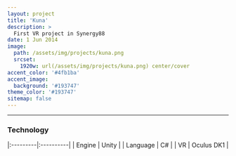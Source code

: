 ```yaml
---
layout: project
title: 'Kuna'
description: >
  First VR project in Synergy88
date: 1 Jun 2014
image: 
  path: /assets/img/projects/kuna.png
  srcset: 
    1920w: url(/assets/img/projects/kuna.png) center/cover
accent_color: '#4fb1ba'
accent_image:
  background: '#193747'
theme_color: '#193747'
sitemap: false
---
```

---

### Technology
|:---------|:----------|
| Engine      |         Unity | 
| Language      |         C# | 
| VR      |         Oculus DK1 | 